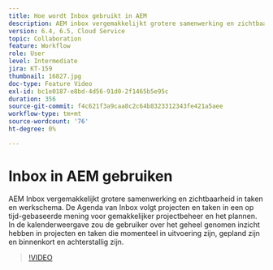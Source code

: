 ```yaml
---
title: Hoe wordt Inbox gebruikt in AEM
description: AEM inbox vergemakkelijkt grotere samenwerking en zichtbaarheid in taken en werkschema.
version: 6.4, 6.5, Cloud Service
topic: Collaboration
feature: Workflow
role: User
level: Intermediate
jira: KT-159
thumbnail: 16827.jpg
doc-type: Feature Video
exl-id: bc1e0187-e8bd-4d56-91d0-2f1465b5e95c
duration: 356
source-git-commit: f4c621f3a9caa8c2c64b8323312343fe421a5aee
workflow-type: tm+mt
source-wordcount: '76'
ht-degree: 0%

---
```


# Inbox in AEM gebruiken

AEM Inbox vergemakkelijkt grotere samenwerking en zichtbaarheid in taken en werkschema. De Agenda van Inbox volgt projecten en taken in een op tijd-gebaseerde mening voor gemakkelijker projectbeheer en het plannen. In de kalenderweergave zou de gebruiker over het geheel genomen inzicht hebben in projecten en taken die momenteel in uitvoering zijn, gepland zijn en binnenkort en achterstallig zijn.

>[!VIDEO](https://video.tv.adobe.com/v/16827?quality=12&learn=on)
